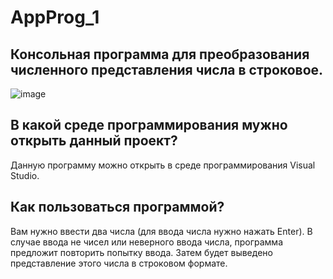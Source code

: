 # AppProg_1

## Консольная программа для преобразования численного представления числа в строковое. 

![image](https://user-images.githubusercontent.com/55971950/134768482-a3afd492-0db0-4ca3-b4b5-195a040e2be2.png)

## В какой среде программирования мужно открыть данный проект?
Данную программу можно открыть в среде программирования Visual Studio.

## Как пользоваться программой?
Вам нужно ввести два числа (для ввода числа нужно нажать Enter). В случае ввода не чисел или неверного ввода числа, программа предложит повторить попытку ввода.
Затем будет выведено представление этого числа в строковом формате.
